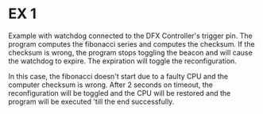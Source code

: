
# EX 1

Example with watchdog connected to the DFX Controller's trigger pin.
The program computes the fibonacci series and computes the checksum.
If the checksum is wrong, the program stops toggling the beacon and will cause the watchdog to expire. The expiration will toggle the reconfiguration.

In this case, the fibonacci doesn't start due to a faulty CPU and the computer checksum is wrong.
After 2 seconds on timeout, the reconfiguration will be toggled and the CPU will be restored and the program will be executed 'till the end successfully.
